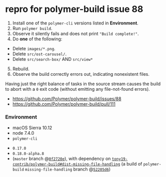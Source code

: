 # repro for polymer-build issue 88

 1. Install one of the `polymer-cli` versions listed in **Environment**.
 2. Run `polymer build`.
 3. Observe it silently fails and does not print `"Build complete!"`.
 4. Do **one** of the following:
   * Delete `images/*.png`.
   * Delete `src/ost-carousel/`.
   * Delete `src/search-box/` AND `src/view*`
 5. Rebuild.
 6. Observe the build correctly errors out, indicating nonexistent files.

Having just the right balance of tasks in the source stream causes the build to abort with a `0` exit code (without emitting any file-not-found errors).

* https://github.com/Polymer/polymer-build/issues/88
* https://github.com/Polymer/polymer-build/pull/111

### Environment

 * macOS Sierra 10.12
 * node 7.4.0
 * `polymer-cli`
  - `0.17.0`
  - `0.18.0-alpha.8`
  - (`master` branch @[`0f2720e`](https://github.com/Polymer/polymer-cli/commit/0f2720e)), with dependency on [`tony19-contrib/polymer-build#dist-missing-file-handling`](https://github.com/tony19-contrib/polymer-build/commit/848526a14f095842675da568142f6c7267ef8387) (a build of `polymer-build` `missing-file-handling` branch @[`52205d6`](https://github.com/Polymer/polymer-build/commit/52205d64a0ef26fd0403f6b6a6b8aee10cbeccdc))
